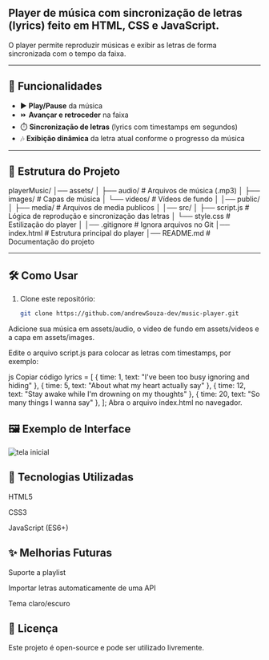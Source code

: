 ## Player de música com sincronização de letras (lyrics) feito em HTML, CSS e JavaScript.  

O player permite reproduzir músicas e exibir as letras de forma sincronizada com o tempo da faixa.  

---

## 🚀 Funcionalidades

- ▶️ **Play/Pause** da música  
- ⏩ **Avançar e retroceder** na faixa  
- ⏱️ **Sincronização de letras** (lyrics com timestamps em segundos)  
- 🎶 **Exibição dinâmica** da letra atual conforme o progresso da música   

---

## 📂 Estrutura do Projeto

playerMusic/
│── assets/
│ ├── audio/ # Arquivos de música (.mp3)
│ ├── images/ # Capas de música
│ └── videos/ # Vídeos de fundo
│
│── public/
│ ├── media/ # Arquivos de media publicos
│
│── src/
│ ├── script.js # Lógica de reprodução e sincronização das letras
│ └── style.css # Estilização do player
│
│── .gitignore # Ignora arquivos no Git
│── index.html # Estrutura principal do player
│── README.md # Documentação do projeto

---

## 🛠️ Como Usar

1. Clone este repositório:
   ```bash
   git clone https://github.com/andrewSouza-dev/music-player.git
Adicione sua música em assets/audio, o video de fundo em assets/videos e a capa em assets/images.

Edite o arquivo script.js para colocar as letras com timestamps, por exemplo:

js
Copiar código
  lyrics = [
  { time: 1, text: "I've been too busy ignoring and hiding" },
  { time: 5, text: "About what my heart actually say" },
  { time: 12, text: "Stay awake while I'm drowning on my thoughts" },
  { time: 20, text: "So many things I wanna say" },
];
Abra o arquivo index.html no navegador.

## 🖼️ Exemplo de Interface
![tela inicial](public/media/menu.png)

## 📌 Tecnologias Utilizadas
HTML5

CSS3

JavaScript (ES6+)

## ✨ Melhorias Futuras

 Suporte a playlist

 Importar letras automaticamente de uma API

 Tema claro/escuro

## 📄 Licença
Este projeto é open-source e pode ser utilizado livremente.
